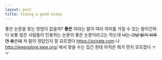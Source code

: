 ```yaml
---
layout: post
title: fiding a good essay
---
```

좋은 논문을 찾는 방법이 없을까? **좋은** 이라는 말이 여러 의미를 가질 수 있는 말이긴하다 
보통 많은 사람들이 인용하는 논문이 좋은 논문이라고는 하는데 ~~나는 그냥 읽기 쉬우면 좋은데~~ 저 말이 정답인지 잘 모르겠다
https://scirate.com 나 http://ieeexplore.ieee.org/ 에서 찾을 수는 있긴 한데 아직은 뭐가 먼지 모르겠다 ㅜㅜ
